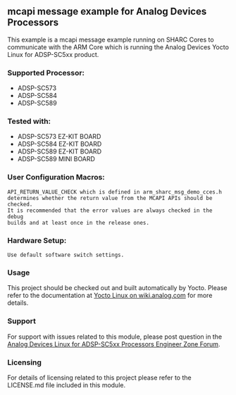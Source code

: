 ## mcapi message example for Analog Devices Processors

This example is a mcapi message example running on SHARC Cores to communicate with
the ARM Core which is running the Analog Devices Yocto Linux for ADSP-SC5xx product.

### Supported Processor:
  * ADSP-SC573
  * ADSP-SC584
  * ADSP-SC589

### Tested with:
  * ADSP-SC573 EZ-KIT BOARD
  * ADSP-SC584 EZ-KIT BOARD
  * ADSP-SC589 EZ-KIT BOARD
  * ADSP-SC589 MINI BOARD

### User Configuration Macros:
    API_RETURN_VALUE_CHECK which is defined in arm_sharc_msg_demo_cces.h
    determines whether the return value from the MCAPI APIs should be checked.
    It is recommended that the error values are always checked in the debug
    builds and at least once in the release ones.

### Hardware Setup:

	Use default software switch settings.

### Usage

This project should be checked out and built automatically by Yocto.
Please refer to the documentation at [Yocto Linux on wiki.analog.com](https://wiki.analog.com/resources/tools-software/linuxdsp) for more details.

### Support

For support with issues related to this module, please post question in the [Analog Devices Linux for ADSP-SC5xx Processors Engineer Zone Forum](https://ez.analog.com/dsp/software-and-development-tools/linux-for-adsp-sc5xx-processors/f/q-a).

### Licensing

For details of licensing related to this project please refer to the LICENSE.md file included in this module.

